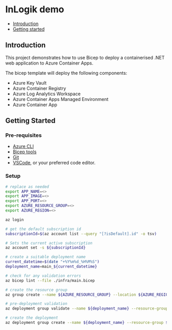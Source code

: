 # InLogik demo

- [Introduction](#introduction)
- [Getting started](#getting-started)

## Introduction

This project demonstrates how to use Bicep to deploy a containerised .NET web application to Azure Container Apps.

The bicep template will deploy the following components:

- Azure Key Vault
- Azure Container Registry
- Azure Log Analytics Workspace
- Azure Container Apps Managed Environment
- Azure Container App

## Getting Started

### Pre-requisites

- [Azure CLI](https://docs.microsoft.com/en-us/cli/azure/install-azure-cli)
- [Bicep tools](https://learn.microsoft.com/en-us/azure/azure-resource-manager/bicep/install)
- [Git](https://git-scm.com/downloads)
- [VSCode](https://code.visualstudio.com/), or your preferred code editor.

### Setup

```bash
# replace as needed
export APP_NAME=<>
export APP_IMAGE=<>
export APP_PORT=<>
export AZURE_RESOURCE_GROUP=<>
export AZURE_REGION=<>

az login

# get the default subscription id
subscriptionId=$(az account list --query "[?isDefault].id" -o tsv)

# Sets the current active subscription
az account set -s ${subscriptionId}

# create a suitable deployment name
current_datetime=$(date "+%Y%m%d_%H%M%S")
deployment_name=main_${current_datetime}

# check for any validation errors
az bicep lint --file ./infra/main.bicep

# create the resource group
az group create --name ${AZURE_RESOURCE_GROUP} --location ${AZURE_REGION}

# pre-deployment validation
az deployment group validate --name ${deployment_name} --resource-group ${AZURE_RESOURCE_GROUP} --parameters ./infra/main.bicepparam --query properties.outputs.fqdn

# create the deployment
az deployment group create --name ${deployment_name} --resource-group ${AZURE_RESOURCE_GROUP} --parameters ./infra/main.bicepparam --query properties.outputs.fqdn

```

